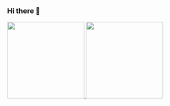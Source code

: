 ### Hi there 👋

<!--
**Joao-Tietbohl/Joao-Tietbohl** is a ✨ _special_ ✨ repository because its `README.md` (this file) appears on your GitHub profile.

Here are some ideas to get you started:

- 🔭 I’m currently working on ...
- 🌱 I’m currently learning ...
- 👯 I’m looking to collaborate on ...
- 🤔 I’m looking for help with ...
- 💬 Ask me about ...
- 📫 How to reach me: ...
- 😄 Pronouns: ...
- ⚡ Fun fact: ...
-->


<div>
  <a href="https://github.com/Joao-Tietbohl">
  <img height="180em" src="https://github-readme-stats.vercel.app/api/top-langs/?username=Joao-Tietbohl&layout=compact&langs_count=7&theme=dark"/>
  <img height="180em" src="https://github-readme-stats.vercel.app/api?username=Joao-Tietbohl&show_icons=true&theme=dark&include_all_commits=true&count_private=true"/>
</div>
